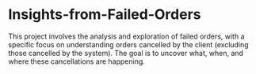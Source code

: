 # Insights-from-Failed-Orders
This project involves the analysis and exploration of failed orders, with a specific focus on understanding orders cancelled by the client (excluding those cancelled by the system). The goal is to uncover what, when, and where these cancellations are happening.
